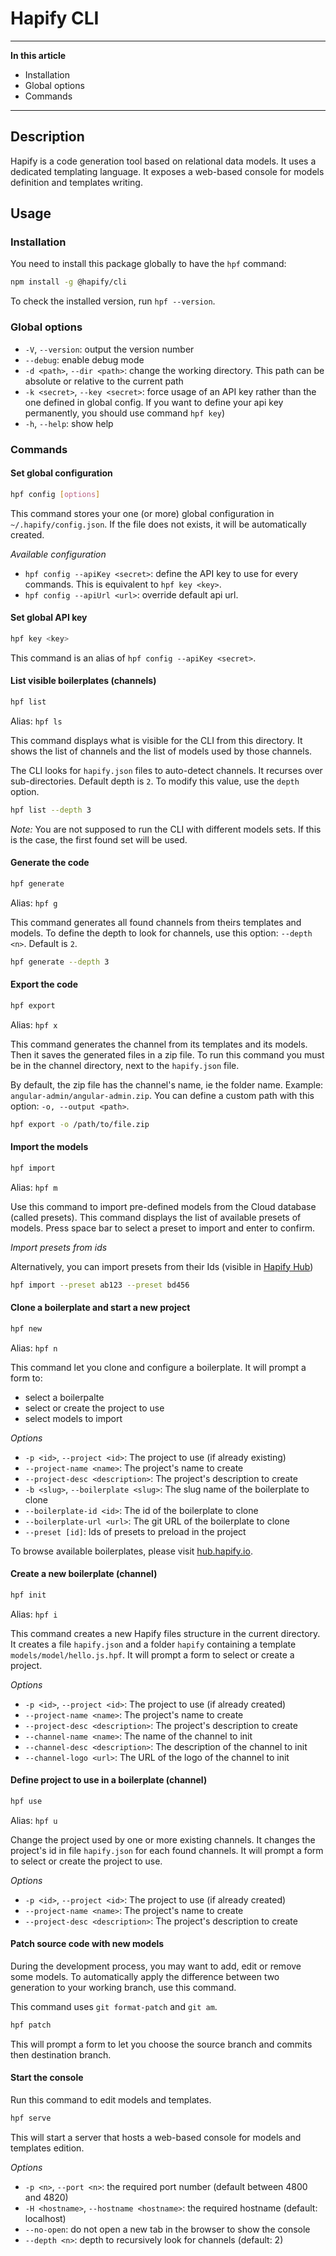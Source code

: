# Hapify CLI


--------
**In this article**

* Installation
* Global options
* Commands

-------- 

## Description

Hapify is a code generation tool based on relational data models.
It uses a dedicated templating language.
It exposes a web-based console for models definition and templates writing.

## Usage

### Installation

You need to install this package globally to have the `hpf` command:

```bash
npm install -g @hapify/cli
```

To check the installed version, run `hpf --version`.

### Global options

-   `-V`, `--version`: output the version number
-   `--debug`: enable debug mode
-   `-d <path>`, `--dir <path>`: change the working directory. This path can be absolute or relative to the current path
-   `-k <secret>`, `--key <secret>`: force usage of an API key rather than the one defined in global config. If you want to define your api key permanently, you should use command `hpf key`)
-   `-h`, `--help`: show help

### Commands

#### Set global configuration

```bash
hpf config [options]
```

This command stores your one (or more) global configuration in `~/.hapify/config.json`.
If the file does not exists, it will be automatically created.

_Available configuration_

-   `hpf config --apiKey <secret>`: define the API key to use for every commands. This is equivalent to `hpf key <key>`.
-   `hpf config --apiUrl <url>`: override default api url.

#### Set global API key

```bash
hpf key <key>
```

This command is an alias of `hpf config --apiKey <secret>`.

#### List visible boilerplates (channels)

```bash
hpf list
```

Alias: `hpf ls`

This command displays what is visible for the CLI from this directory.
It shows the list of channels and the list of models used by those channels.

The CLI looks for `hapify.json` files to auto-detect channels.
It recurses over sub-directories. Default depth is `2`.
To modify this value, use the `depth` option.

```bash
hpf list --depth 3
```

_Note:_
You are not supposed to run the CLI with different models sets.
If this is the case, the first found set will be used.

#### Generate the code

```bash
hpf generate
```

Alias: `hpf g`

This command generates all found channels from theirs templates and models.
To define the depth to look for channels, use this option: `--depth <n>`. Default is `2`.

```bash
hpf generate --depth 3
```

#### Export the code

```bash
hpf export
```

Alias: `hpf x`

This command generates the channel from its templates and its models.
Then it saves the generated files in a zip file.
To run this command you must be in the channel directory, next to the `hapify.json` file.

By default, the zip file has the channel's name, ie the folder name.
Example: `angular-admin/angular-admin.zip`.
You can define a custom path with this option: `-o, --output <path>`.

```bash
hpf export -o /path/to/file.zip
```

#### Import the models

```bash
hpf import
```

Alias: `hpf m`

Use this command to import pre-defined models from the Cloud database (called presets).
This command displays the list of available presets of models.
Press space bar to select a preset to import and enter to confirm.

_Import presets from ids_

Alternatively, you can import presets from their Ids (visible in [Hapify Hub](https://hub.hapify.io/))

```bash
hpf import --preset ab123 --preset bd456
```

#### Clone a boilerplate and start a new project

```bash
hpf new
```

Alias: `hpf n`

This command let you clone and configure a boilerplate.
It will prompt a form to:

-   select a boilerpalte
-   select or create the project to use
-   select models to import

_Options_

-   `-p <id>`, `--project <id>`: The project to use (if already existing)
-   `--project-name <name>`: The project's name to create
-   `--project-desc <description>`: The project's description to create
-   `-b <slug>`, `--boilerplate <slug>`: The slug name of the boilerplate to clone
-   `--boilerplate-id <id>`: The id of the boilerplate to clone
-   `--boilerplate-url <url>`: The git URL of the boilerplate to clone
-   `--preset [id]`: Ids of presets to preload in the project

To browse available boilerplates, please visit [hub.hapify.io](https://hub.hapify.io).

#### Create a new boilerplate (channel)

```bash
hpf init
```

Alias: `hpf i`

This command creates a new Hapify files structure in the current directory.
It creates a file `hapify.json` and a folder `hapify` containing a template `models/model/hello.js.hpf`.
It will prompt a form to select or create a project.

_Options_

-   `-p <id>`, `--project <id>`: The project to use (if already created)
-   `--project-name <name>`: The project's name to create
-   `--project-desc <description>`: The project's description to create
-   `--channel-name <name>`: The name of the channel to init
-   `--channel-desc <description>`: The description of the channel to init
-   `--channel-logo <url>`: The URL of the logo of the channel to init

#### Define project to use in a boilerplate (channel)

```bash
hpf use
```

Alias: `hpf u`

Change the project used by one or more existing channels.
It changes the project's id in file `hapify.json` for each found channels.
It will prompt a form to select or create the project to use.

_Options_

-   `-p <id>`, `--project <id>`: The project to use (if already created)
-   `--project-name <name>`: The project's name to create
-   `--project-desc <description>`: The project's description to create

#### Patch source code with new models

During the development process, you may want to add, edit or remove some models.
To automatically apply the difference between two generation to your working branch, use this command.

This command uses `git format-patch` and `git am`.

```bash
hpf patch
```

This will prompt a form to let you choose the source branch and commits then destination branch.

#### Start the console

Run this command to edit models and templates.

```bash
hpf serve
```

This will start a server that hosts a web-based console for models and templates edition.

_Options_

-   `-p <n>`, `--port <n>`: the required port number (default between 4800 and 4820)
-   `-H <hostname>`, `--hostname <hostname>`: the required hostname (default: localhost)
-   `--no-open`: do not open a new tab in the browser to show the console
-   `--depth <n>`: depth to recursively look for channels (default: 2)
